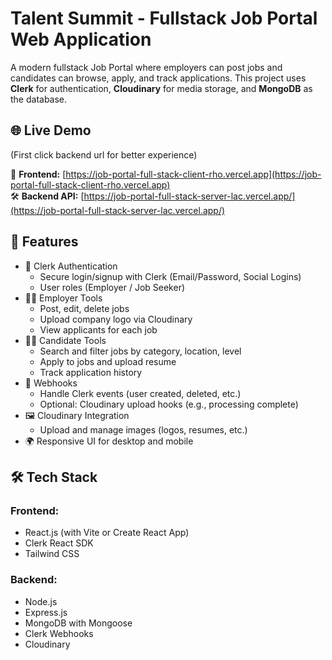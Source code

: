 # Talent Summit - Fullstack Job Portal Web Application

A modern fullstack Job Portal where employers can post jobs and candidates can browse, apply, and track applications. This project uses **Clerk** for authentication, **Cloudinary** for media storage, and **MongoDB** as the database.

## 🌐 Live Demo  
(First click backend url for better experience)

🚀 **Frontend:** [https://job-portal-full-stack-client-rho.vercel.app](https://job-portal-full-stack-client-rho.vercel.app)  
🛠 **Backend API:** [https://job-portal-full-stack-server-lac.vercel.app/](https://job-portal-full-stack-server-lac.vercel.app/)  

## 🚀 Features

- 🔐 Clerk Authentication
  - Secure login/signup with Clerk (Email/Password, Social Logins)
  - User roles (Employer / Job Seeker)
- 🧑‍💼 Employer Tools
  - Post, edit, delete jobs
  - Upload company logo via Cloudinary
  - View applicants for each job
- 👩‍💻 Candidate Tools
  - Search and filter jobs by category, location, level
  - Apply to jobs and upload resume
  - Track application history
- 🔔 Webhooks
  - Handle Clerk events (user created, deleted, etc.)
  - Optional: Cloudinary upload hooks (e.g., processing complete)
- 🖼️ Cloudinary Integration
  - Upload and manage images (logos, resumes, etc.)
- 🌍 Responsive UI for desktop and mobile


## 🛠️ Tech Stack

### Frontend:
- React.js (with Vite or Create React App)
- Clerk React SDK
- Tailwind CSS 

### Backend:
- Node.js
- Express.js
- MongoDB with Mongoose
- Clerk Webhooks 
- Cloudinary 

